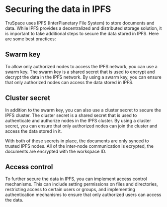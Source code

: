 # Securing the data in IPFS

TruSpace uses IPFS (InterPlanetary File System) to store documents and data. While IPFS provides a decentralized and distributed storage solution, it is important to take additional steps to secure the data stored in IPFS. Here are some best practices:

## Swarm key

To allow only authorized nodes to access the IPFS network, you can use a swarm key. The swarm key is a shared secret that is used to encrypt and decrypt the data in the IPFS network. By using a swarm key, you can ensure that only authorized nodes can access the data stored in IPFS.

## Cluster secret

In addition to the swarm key, you can also use a cluster secret to secure the IPFS cluster. The cluster secret is a shared secret that is used to authenticate and authorize nodes in the IPFS cluster. By using a cluster secret, you can ensure that only authorized nodes can join the cluster and access the data stored in it.

With both of these secrets in place, the documents are only synced to trusted IPFS nodes. All of the inter-node communication is ecrypted, the documents are encrypted with the workspace ID.

## Access control

To further secure the data in IPFS, you can implement access control mechanisms. This can include setting permissions on files and directories, restricting access to certain users or groups, and implementing authentication mechanisms to ensure that only authorized users can access the data.
